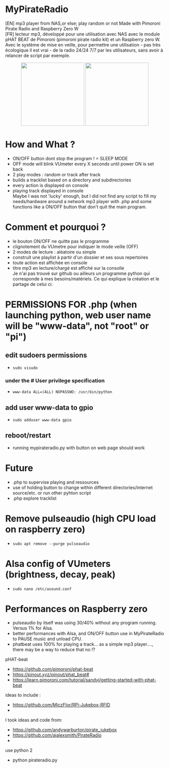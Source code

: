 # MyPirateRadio
[EN] mp3 player from NAS,or else; play random or not
Made with Pimoroni Pirate Radio and Raspberry Zero W
<br>[FR] lecteur mp3, développé pour une utilisation avec NAS avec le module pHAT BEAT de Pimoroni (pimoroni pirate radio kit) et un Raspberry zero W. Avec le système de mise en veille, pour permettre une utilisation - pas très écologique il est vrai - de la radio 24/24 7/7 par les utilisateurs, sans avoir à relancer de script par exemple.

<p align="center">
<img src="https://cdn.shopify.com/s/files/1/0174/1800/products/zero-w-kits-square-1_1024x1024.jpg?v=1606227996" width="200px">
  <img src="https://sha256systems.eu/WebRoot/Store27/Shops/5b7c8826-3528-4d6f-bd2d-c024fcdbd435/5EAF/3F55/6C80/BE99/F0D3/0A48/3570/4BF9/DEV-15749-4.jpeg" width="200px">
</p>

# How and What ?
- ON/OFF button dont stop the program ! = SLEEP MODE
- OFF mode will blink VUmeter every X seconds until power ON is set back
- 2 play modes : random or track after track
- builds a tracklist based on a directory and subdirectories
- every action is displayed on console
- playing track displayed in console
<br>Maybe I was not 'lucky' enough, but I did not find any script to fill my needs/hardware around a network mp3 player with .php and some functions like a ON/OFF button that don't quit the main program.

# Comment et pourquoi ?
- le bouton ON/OFF ne quitte pas le programme
- clignotement du VUmetre pour indiquer le mode veille (OFF)
- 2 modes de lecture : aléatoire ou simple
- construit une playlist à partir d'un dossier et ses sous repertoires
- toute action est affichée en console
- titre mp3 en lecture/chargé est affiché sur la consolle
<br>Je n'ai pas trouvé sur github ou ailleurs un programme python qui corresponde à mes besoins/matériels. Ce qui explique la création et le partage de celui ci.



# PERMISSIONS FOR .php (when launching python, web user name will be "www-data", not "root" or "pi")
## edit sudoers permissions
- `sudo visudo`
###  under the # User privilege specification
- `www-data ALL=(ALL) NOPASSWD: /usr/bin/python`
## add user www-data to gpio
- `sudo adduser www-data gpio`
## reboot/restart
- running mypirateradio.py with button on web page should work

# Future
- .php to supervise playing and ressources
- use of holding button to change within different directories/internet source/etc. or run other pyhton script
- .php explore tracklist

# Remove pulseaudio (high CPU load on raspberry zero)
- `sudo apt remove --purge pulseaudio`
# Alsa config of VUmeters (brightness, decay, peak)
- `sudo nano /etc/asound.conf`

# Performances on Raspberry zero
- pulseaudio by itself was using 30/40% without any program running. Versus 1% for Alsa.
- better performances with Alsa, and ON/OFF button use in MyPirateRadio to PAUSE music and unload CPU.
- phatbeat uses 100% for playing a track... as a simple mp3 player...., there may be a way to reduce that no !?

pHAT-beat
- https://github.com/pimoroni/phat-beat
- https://pinout.xyz/pinout/phat_beat#
- https://learn.pimoroni.com/tutorial/sandyj/getting-started-with-phat-beat

ideas to include :
- https://github.com/MiczFlor/RPi-Jukebox-RFID
- 

I took ideas and code from:
- https://github.com/andywarburton/pirate_jukebox
- https://github.com/ajalexsmith/PirateRadio
- 

use python 2
- python pirateradio.py
